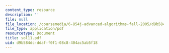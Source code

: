 ```yaml
---
content_type: resource
description: ''
file: null
file_location: /coursemedia/6-854j-advanced-algorithms-fall-2005/d9b584dcddaff0f108c8404ac5ab5f18_sol11.pdf
file_type: application/pdf
resourcetype: Document
title: sol11.pdf
uid: d9b584dc-ddaf-f0f1-08c8-404ac5ab5f18
---
```

